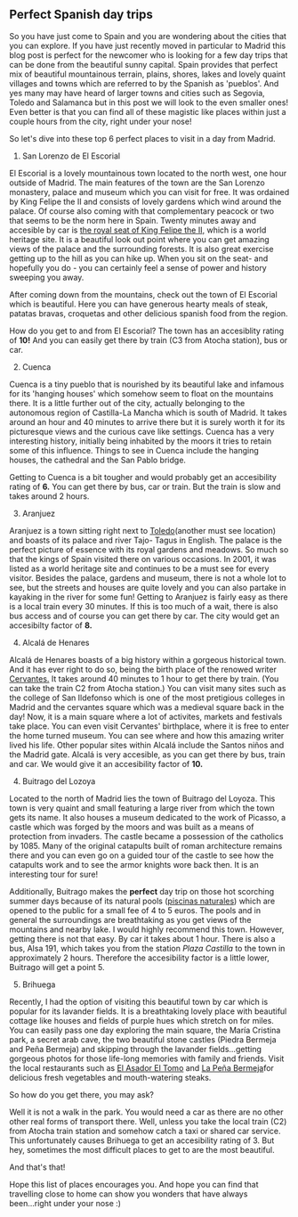 ## Perfect Spanish day trips

So you have just come to Spain and you are wondering about the cities that you can explore. If you have just recently moved in particular to Madrid this blog post is perfect for the newcomer who is looking for a few day trips that can be done from the beautiful sunny capital. Spain provides that perfect mix of beautiful mountainous terrain, plains, shores, lakes and lovely quaint villages and towns which are referred to by the Spanish as 'pueblos'. And yes many may have heard of larger towns and cities such as Segovia, Toledo and Salamanca but in this post we will look to the even smaller ones! Even better is that you can find all of these magistic like places within just a couple hours from the city, right under your nose!

So let's dive into these top 6 perfect places to visit in a day from Madrid.

1. San Lorenzo de El Escorial

El Escorial is a lovely mountainous town located to the north west, one hour outside of Madrid. The main features of the town are the San Lorenzo monastery, palace and museum which you can visit for free. It was ordained by King Felipe the II and consists of lovely gardens which wind around the palace. Of course also coming with that complementary peacock or two that seems to be the norm here in Spain. Twenty minutes away and accesible by car is [the royal seat of King Felipe the II,](https://www.atlasobscura.com/places/silla-de-felipe-ii-phillip-ii-chair) which is a world heritage site. It is a beautiful look out point where you can get amazing views of the palace and the surrounding forests. It is also great exercise getting up to the hill as you can hike up. When you sit on the seat- and hopefully you do - you can certainly feel a sense of power and history sweeping you away.

After coming down from the mountains, check out the town of El Escorial which is beautiful. Here you can have generous hearty meals of steak, patatas bravas, croquetas and other delicious spanish food from the region.

How do you get to and from El Escorial? The town has an accesiblity rating of **10!** And you can easily get there by train (C3 from Atocha station), bus or car.

2. Cuenca

Cuenca is a tiny pueblo that is nourished by its beautiful lake and infamous for its 'hanging houses' which somehow seem to float on the mountains there. It is a little further out of the city, actually belonging to the autonomous region of Castilla-La Mancha which is south of Madrid. It takes around an hour and 40 minutes to arrive there but it is surely worth it for its picturesque views and the curious cave like settings. Cuenca has a very interesting history, initially being inhabited by the moors it tries to retain some of this influence. Things to see in Cuenca include the hanging houses, the cathedral and the San Pablo bridge.

Getting to Cuenca is a bit tougher and would probably get an accesibility rating of **6.** You can get there by bus, car or train. But the train is slow and takes around 2 hours.

3. Aranjuez

Aranjuez is a town sitting right next to [Toledo](https://www.spainthenandnow.com/spanish-history/toledo-historical-overview)(another must see location) and boasts of its palace and river Tajo- Tagus in English. The palace is the perfect picture of essence with its royal gardens and meadows. So much so that the kings of Spain visited there on various occasions. In 2001, it was listed as a world heritage site and continues to be a must see for every visitor. Besides the palace, gardens and museum, there is not a whole lot to see, but the streets and houses are quite lovely and you can also partake in kayaking in the river for some fun! Getting to Aranjuez is fairly easy as there is a local train every 30 minutes. If this is too much of a wait, there is also bus access and of course you can get there by car. The city would get an accesibilty factor of **8.**

4. Alcalá de Henares

Alcalá de Henares boasts of a big history within a gorgeous historical town. And it has ever right to do so, being the birth place of the renowed writer [Cervantes.](https://www.biography.com/writer/miguel-de-cervantes) It takes around 40 minutes to 1 hour to get there by train. (You can take the train C2 from Atocha station.) You can visit many sites such as the college of San Ildefonso which is one of the most pretigious colleges in Madrid and the cervantes square which was a medieval square back in the day! Now, it is a main square where a lot of activites, markets and festivals take place. You can even visit Cervantes' birthplace, where it is free to enter the home turned museum. You can see where and how this amazing writer lived his life. Other popular sites within Alcalá include the Santos niños and the Madrid gate. Alcalá is very accesible, as you can get there by bus, train and car. We would give it an accesibility factor of **10.**

4. Buitrago del Lozoya

Located to the north of Madrid lies the town of Buitrago del Loyoza. This town is very quaint and small featuring a large river from which the town gets its name. It also houses a museum dedicated to the work of Picasso, a castle which was forged by the moors and was built as a means of protection from invaders. The castle became a possession of the catholics by 1085. Many of the original catapults built of roman architecture remains there and you can even go on a guided tour of the castle to see how the catapults work and to see the armor knights wore back then. It is an interesting tour for sure!

Additionally, Buitrago makes the **perfect** day trip on those hot scorching summer days because of its natural pools ([piscinas naturales](https://www.zonaviajero.com/piscinas-naturales-buitrago-lozoya/)) which are opened to the public for a small fee of 4 to 5 euros. The pools and in general the surroundings are breathtaking as you get views of the mountains and nearby lake. I would highly recommend this town. However, getting there is not that easy. By car it takes about 1 hour. There is also a bus, Alsa 191, which takes you from the station _Plaza Castilla_ to the town in approximately 2 hours. Therefore the accesibility factor is a little lower, Buitrago will get a point 5.

5. Brihuega

Recently, I had the option of visiting this beautiful town by car which is popular for its lavander fields. It is a breathtaking lovely place with beautiful cottage like houses and fields of purple hues which stretch on for miles. You can easily pass one day exploring the main square, the María Cristina park, a secret arab cave, the two beautiful stone castles (Piedra Bermeja and Peña Bermeja) and skipping through the lavander fields...getting gorgeous photos for those life-long memories with family and friends. Visit the local restaurants such as [El Asador El Tomo](http://asadoreltolmo.com/) and [La Peña Bermeja](https://www.tripadvisor.es/Restaurant_Review-g1435650-d2204901-Reviews-La_Pena_Bermeja-Brihuega_Province_of_Guadalajara_Castile_La_Mancha.html)for delicious fresh vegetables and mouth-watering steaks.

So how do you get there, you may ask?

Well it is not a walk in the park. You would need a car as there are no other other real forms of transport there. Well, unless you take the local train (C2) from Atocha train station and somehow catch a taxi or shared car service. This unfortunately causes Brihuega to get an accesibility rating of 3. But hey, sometimes the most difficult places to get to are the most beautiful.

And that's that!

Hope this list of places encourages you. And hope you can find that travelling close to home can show you wonders that have always been...right under your nose :)
